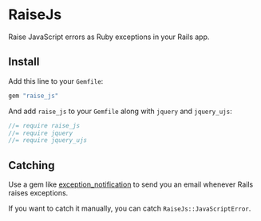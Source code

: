 # RaiseJs

Raise JavaScript errors as Ruby exceptions in your Rails app.

## Install

Add this line to your `Gemfile`:

```rb
gem "raise_js"
```

And add `raise_js` to your `Gemfile` along with `jquery` and `jquery_ujs`:

```js
//= require raise_js
//= require jquery
//= require jquery_ujs
```

## Catching

Use a gem like [exception_notification][] to send you an email whenever Rails raises exceptions.

If you want to catch it manually, you can catch `RaiseJs::JavaScriptError`.

[exception_notification]: https://github.com/smartinez87/exception_notification

